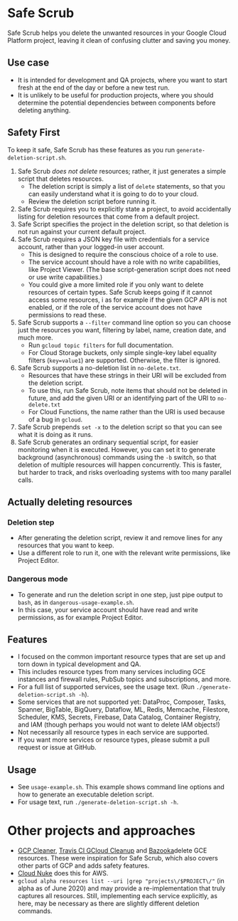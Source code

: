 # Safe Scrub

Safe Scrub helps you delete the unwanted resources in your Google Cloud Platform project, 
leaving it clean of confusing clutter and saving you money.

## Use case
- It is intended for development and QA projects, where you want to start fresh at the end of the day or before a new test run.
- It is unlikely to be useful for production projects, where you should determine the potential dependencies between components before deleting
anything. 

## Safety First 
To keep it safe, Safe Scrub has these features as you run `generate-deletion-script.sh`.
1. Safe Scrub _does not delete_ resources; rather, it just generates a simple script that deletes resources.
   - The deletion script is simply a list of `delete` statements, so that you can easily understand what it is going to do to your cloud.
   - Review the deletion script before running it.
1. Safe Scrub requires you to explicitly state a project, to avoid accidentally listing for deletion resources that come from
 a default project.
1. Safe Script specifies the project in the deletion script, so that deletion is not run against  your current default project.
1. Safe Scrub requires a JSON key file with credentials for a service account, rather than your logged-in user account. 
    - This is designed to require the conscious choice of a role to use.
    - The service account should have a role with no write capabilities, like Project Viewer. (The base script-generation script does not need or use write capabilities.)
    - You could give a more limited role if you only want to delete resources of certain types. Safe Scrub keeps going if it cannot access some resources, i
    as for example if the given GCP API is not enabled, or if the role of the service account does not have permissions to read these.
1. Safe Scrub supports a `--filter` command line option so you can choose just the resources you want,
 filtering by label, name, creation date, and much more. 
   - Run `gcloud topic filters` for full documentation.
   - For Cloud Storage buckets, only simple single-key label equality filters  (`key=value1`) are supported. Otherwise, the filter is ignored.
1. Safe Scrub supports a no-deletion list in `no-delete.txt`. 
   - Resources that have these strings in their URI will be excluded from the deletion script.
   - To use this, run Safe Scrub, note items that should not be deleted in future, and add the given URI or an identifying part of the URI to `no-delete.txt`
   - For Cloud Functions, the name rather than the URI is used because of a bug in `gcloud`.
1. Safe Scrub prepends `set -x` to the deletion script so that you can see what it is doing as it runs.
1. Safe Scrub generates an ordinary sequential script, for easier monitoring when it is executed. However, you can set it to generate
background (asynchronous) commands using the `-b` switch, so that deletion  of multiple resources will happen 
concurrently. This is faster, but harder to track, and risks overloading systems with too many parallel calls.
 
## Actually deleting resources
### Deletion step
  - After generating the deletion script, review it and remove lines for any resources that you want to keep.
  - Use a different role to run it, one with the relevant write permissions, like Project Editor.
### Dangerous mode
  - To generate and run the deletion script in one step, just pipe output to `bash`, as in `dangerous-usage-example.sh`. 
  - In this case, your service account should have read and write permissions, as for example Project Editor.

## Features
- I focused on the common important resource types that are set up and torn down
 in typical development and QA.
- This includes resource types from many services including GCE instances and firewall rules,
PubSub topics and subscriptions, and more. 
- For a full list of supported services, see the usage text. (Run  `./generate-deletion-script.sh -h`).  
- Some services that are not supported yet: DataProc, Composer, Tasks, Spanner, BigTable, BigQuery, Dataflow, ML,
Redis, Memcache, Filestore, Scheduler, KMS, Secrets, Firebase, Data Catalog, Container Registry, 
and IAM (though perhaps you would not want to delete IAM objects!)
- Not necessarily all resource types in each service are supported.
- If you want more services or resource types, please submit a pull request or issue at GitHub.

## Usage
- See `usage-example.sh`. This example shows command line options and how to generate an executable deletion script.
- For usage text, run `./generate-deletion-script.sh -h`.

# Other projects and approaches
- [GCP Cleaner](https://github.com/paulczar/gcp-cleaner/blob/master/delete-all.sh), [Travis CI GCloud Cleanup](https://github.com/travis-ci/gcloud-cleanup)  and [Bazooka](https://github.com/enxebre/bazooka)delete GCE resources. These were inspiration for Safe Scrub, which also covers other parts of GCP and adds safety features.
- [Cloud Nuke](https://blog.gruntwork.io/cloud-nuke-how-we-reduced-our-aws-bill-by-85-f3aced4e5876) does this for AWS.
-  `gcloud alpha resources list --uri |grep "projects\/$PROJECT\/"` (in alpha as of June 2020) and may provide
  a re-implementation that truly captures all resources. Still, implementing each service explicitly, 
  as here, may be necessary as there are slightly different deletion commands.

